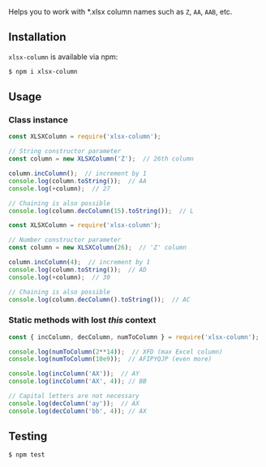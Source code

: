 Helps you to work with *.xlsx column names such as `Z`, `AA`, `AAB`, etc.

## Installation
`xlsx-column` is available via npm:
``` bash
$ npm i xlsx-column
```

## Usage
### Class instance
``` js
const XLSXColumn = require('xlsx-column');

// String constructor parameter
const column = new XLSXColumn('Z');  // 26th column

column.incColumn();  // increment by 1
console.log(column.toString());  // AA
console.log(+column);  // 27

// Chaining is also possible
console.log(column.decColumn(15).toString());  // L
```
``` js
const XLSXColumn = require('xlsx-column');

// Number constructor parameter
const column = new XLSXColumn(26);  // 'Z' column

column.incColumn(4);  // increment by 1
console.log(column.toString());  // AD
console.log(+column);  // 30

// Chaining is also possible
console.log(column.decColumn().toString());  // AC
```

### Static methods with lost *this* context
``` js
const { incColumn, decColumn, numToColumn } = require('xlsx-column');

console.log(numToColumn(2**14));  // XFD (max Excel column)
console.log(numToColumn(10e9));  // AFIPYQJP (even more)

console.log(incColumn('AX'));  // AY
console.log(incColumn('AX', 4)); // BB

// Capital letters are not necessary
console.log(decColumn('ay'));  // AX
console.log(decColumn('bb', 4)); // AX
```

## Testing
``` bash
$ npm test
```
